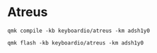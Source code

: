 # Atreus

```shell
qmk compile -kb keyboardio/atreus -km adsh1y0
```

```shell
qmk flash -kb keyboardio/atreus -km adsh1y0
```

